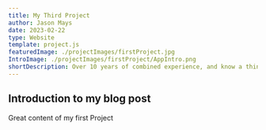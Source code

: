 ```yaml
---
title: My Third Project
author: Jason Mays
date: 2023-02-22
type: Website
template: project.js
featuredImage: ./projectImages/firstProject.jpg
IntroImage: ./projectImages/firstProject/AppIntro.png
shortDescription: Over 10 years of combined experience, and know a thing or two about designing websites and mobile apps.
---
```


## Introduction to my blog post

Great content of my first Project